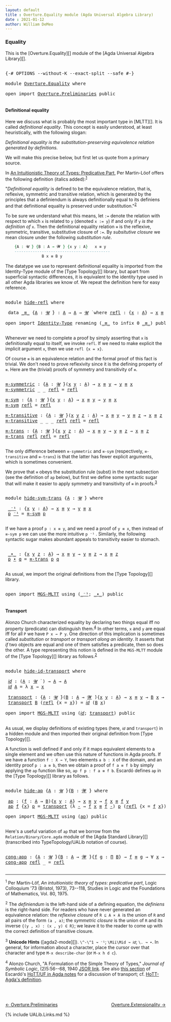 ```yaml
---
layout: default
title : Overture.Equality module (Agda Universal Algebra Library)
date : 2021-01-12
author: William DeMeo
---
```


### <a id="equality">Equality</a>

This is the [Overture.Equality][] module of the [Agda Universal Algebra Library][].

<pre class="Agda">

<a id="266" class="Symbol">{-#</a> <a id="270" class="Keyword">OPTIONS</a> <a id="278" class="Pragma">--without-K</a> <a id="290" class="Pragma">--exact-split</a> <a id="304" class="Pragma">--safe</a> <a id="311" class="Symbol">#-}</a>

<a id="316" class="Keyword">module</a> <a id="323" href="Overture.Equality.html" class="Module">Overture.Equality</a> <a id="341" class="Keyword">where</a>

<a id="348" class="Keyword">open</a> <a id="353" class="Keyword">import</a> <a id="360" href="Overture.Preliminaries.html" class="Module">Overture.Preliminaries</a> <a id="383" class="Keyword">public</a>

</pre>

#### <a id="definitional-equality">Definitional equality</a>

Here we discuss what is probably the most important type in [MLTT][]. It is called *definitional equality*. This concept is easily understood, at least heuristically, with the following slogan:

*Definitional equality is the substitution-preserving equivalence relation generated by definitions.*

We will make this precise below, but first let us quote from a primary source.

In [An Intuitionistic Theory of Types: Predicative Part](https://www.sciencedirect.com/science/article/pii/S0049237X08719451), Per Martin-Löof offers the following definition (italics added):<sup>[1](Overture.Equality.html#fn1)</sup>

"*Definitional equality* is defined to be the equivalence relation, that is, reflexive, symmetric and transitive relation, which is generated by the principles that a definiendum is always definitionally equal to its definiens and that definitional equality is preserved under substitution."<sup>[2](Overture.Equality.html#fn2)

To be sure we understand what this means, let `:=` denote the relation with respect to which `x` is related to `y` (denoted `x := y`) if and only if `y` *is the definition of* `x`.  Then the definitional equality relation `≡` is the reflexive, symmetric, transitive, substitutive closure of `:=`. By *subsitutive closure* we mean closure under the following *substitution rule*.


```agda
    {A : 𝓤 ̇} {B : A → 𝓦 ̇} {x y : A}   x ≡ y
    ------------------------------------------
                B x ≡ B y
```

The datatype we use to represent definitional equality is imported from the Identity-Type module of the [Type Topology][] library, but apart from superficial syntactic differences, it is equivalent to the identity type used in all other Agda libraries we know of.  We repeat the definition here for easy reference.

<pre class="Agda">

<a id="2250" class="Keyword">module</a> <a id="hide-refl"></a><a id="2257" href="Overture.Equality.html#2257" class="Module">hide-refl</a> <a id="2267" class="Keyword">where</a>

 <a id="2275" class="Keyword">data</a> <a id="hide-refl._≡_"></a><a id="2280" href="Overture.Equality.html#2280" class="Datatype Operator">_≡_</a> <a id="2284" class="Symbol">{</a><a id="2285" href="Overture.Equality.html#2285" class="Bound">A</a> <a id="2287" class="Symbol">:</a> <a id="2289" href="Universes.html#260" class="Generalizable">𝓤</a> <a id="2291" href="Universes.html#403" class="Function Operator">̇</a><a id="2292" class="Symbol">}</a> <a id="2294" class="Symbol">:</a> <a id="2296" href="Overture.Equality.html#2285" class="Bound">A</a> <a id="2298" class="Symbol">→</a> <a id="2300" href="Overture.Equality.html#2285" class="Bound">A</a> <a id="2302" class="Symbol">→</a> <a id="2304" href="Overture.Equality.html#2289" class="Bound">𝓤</a> <a id="2306" href="Universes.html#403" class="Function Operator">̇</a> <a id="2308" class="Keyword">where</a> <a id="hide-refl._≡_.refl"></a><a id="2314" href="Overture.Equality.html#2314" class="InductiveConstructor">refl</a> <a id="2319" class="Symbol">:</a> <a id="2321" class="Symbol">{</a><a id="2322" href="Overture.Equality.html#2322" class="Bound">x</a> <a id="2324" class="Symbol">:</a> <a id="2326" href="Overture.Equality.html#2285" class="Bound">A</a><a id="2327" class="Symbol">}</a> <a id="2329" class="Symbol">→</a> <a id="2331" href="Overture.Equality.html#2322" class="Bound">x</a> <a id="2333" href="Overture.Equality.html#2280" class="Datatype Operator">≡</a> <a id="2335" href="Overture.Equality.html#2322" class="Bound">x</a>

<a id="2338" class="Keyword">open</a> <a id="2343" class="Keyword">import</a> <a id="2350" href="Identity-Type.html" class="Module">Identity-Type</a> <a id="2364" class="Keyword">renaming</a> <a id="2373" class="Symbol">(</a><a id="2374" href="Identity-Type.html#121" class="Datatype Operator">_≡_</a> <a id="2378" class="Symbol">to</a> <a id="2381" class="Keyword">infix</a> <a id="2387" class="Number">0</a> <a id="_≡_"></a><a id="2389" href="Overture.Equality.html#2389" class="Datatype Operator">_≡_</a><a id="2392" class="Symbol">)</a> <a id="2394" class="Keyword">public</a>

</pre>

Whenever we need to complete a proof by simply asserting that `x` is definitionally equal to itself, we invoke `refl`.  If we need to make explicit the implicit argument `x`, then we use `refl {x = x}`.

Of course `≡` is an equivalence relation and the formal proof of this fact is trivial. We don't need to prove reflexivity since it is the defining property of `≡`.  Here are the (trivial) proofs of symmetry and transitivity of `≡`.

<pre class="Agda">

<a id="≡-symmetric"></a><a id="2865" href="Overture.Equality.html#2865" class="Function">≡-symmetric</a> <a id="2877" class="Symbol">:</a> <a id="2879" class="Symbol">{</a><a id="2880" href="Overture.Equality.html#2880" class="Bound">A</a> <a id="2882" class="Symbol">:</a> <a id="2884" href="Universes.html#260" class="Generalizable">𝓤</a> <a id="2886" href="Universes.html#403" class="Function Operator">̇</a><a id="2887" class="Symbol">}(</a><a id="2889" href="Overture.Equality.html#2889" class="Bound">x</a> <a id="2891" href="Overture.Equality.html#2891" class="Bound">y</a> <a id="2893" class="Symbol">:</a> <a id="2895" href="Overture.Equality.html#2880" class="Bound">A</a><a id="2896" class="Symbol">)</a> <a id="2898" class="Symbol">→</a> <a id="2900" href="Overture.Equality.html#2889" class="Bound">x</a> <a id="2902" href="Overture.Equality.html#2389" class="Datatype Operator">≡</a> <a id="2904" href="Overture.Equality.html#2891" class="Bound">y</a> <a id="2906" class="Symbol">→</a> <a id="2908" href="Overture.Equality.html#2891" class="Bound">y</a> <a id="2910" href="Overture.Equality.html#2389" class="Datatype Operator">≡</a> <a id="2912" href="Overture.Equality.html#2889" class="Bound">x</a>
<a id="2914" href="Overture.Equality.html#2865" class="Function">≡-symmetric</a> <a id="2926" class="Symbol">_</a> <a id="2928" class="Symbol">_</a> <a id="2930" href="Identity-Type.html#162" class="InductiveConstructor">refl</a> <a id="2935" class="Symbol">=</a> <a id="2937" href="Identity-Type.html#162" class="InductiveConstructor">refl</a>

<a id="≡-sym"></a><a id="2943" href="Overture.Equality.html#2943" class="Function">≡-sym</a> <a id="2949" class="Symbol">:</a> <a id="2951" class="Symbol">{</a><a id="2952" href="Overture.Equality.html#2952" class="Bound">A</a> <a id="2954" class="Symbol">:</a> <a id="2956" href="Universes.html#260" class="Generalizable">𝓤</a> <a id="2958" href="Universes.html#403" class="Function Operator">̇</a><a id="2959" class="Symbol">}{</a><a id="2961" href="Overture.Equality.html#2961" class="Bound">x</a> <a id="2963" href="Overture.Equality.html#2963" class="Bound">y</a> <a id="2965" class="Symbol">:</a> <a id="2967" href="Overture.Equality.html#2952" class="Bound">A</a><a id="2968" class="Symbol">}</a> <a id="2970" class="Symbol">→</a> <a id="2972" href="Overture.Equality.html#2961" class="Bound">x</a> <a id="2974" href="Overture.Equality.html#2389" class="Datatype Operator">≡</a> <a id="2976" href="Overture.Equality.html#2963" class="Bound">y</a> <a id="2978" class="Symbol">→</a> <a id="2980" href="Overture.Equality.html#2963" class="Bound">y</a> <a id="2982" href="Overture.Equality.html#2389" class="Datatype Operator">≡</a> <a id="2984" href="Overture.Equality.html#2961" class="Bound">x</a>
<a id="2986" href="Overture.Equality.html#2943" class="Function">≡-sym</a> <a id="2992" href="Identity-Type.html#162" class="InductiveConstructor">refl</a> <a id="2997" class="Symbol">=</a> <a id="2999" href="Identity-Type.html#162" class="InductiveConstructor">refl</a>

<a id="≡-transitive"></a><a id="3005" href="Overture.Equality.html#3005" class="Function">≡-transitive</a> <a id="3018" class="Symbol">:</a> <a id="3020" class="Symbol">{</a><a id="3021" href="Overture.Equality.html#3021" class="Bound">A</a> <a id="3023" class="Symbol">:</a> <a id="3025" href="Universes.html#260" class="Generalizable">𝓤</a> <a id="3027" href="Universes.html#403" class="Function Operator">̇</a><a id="3028" class="Symbol">}(</a><a id="3030" href="Overture.Equality.html#3030" class="Bound">x</a> <a id="3032" href="Overture.Equality.html#3032" class="Bound">y</a> <a id="3034" href="Overture.Equality.html#3034" class="Bound">z</a> <a id="3036" class="Symbol">:</a> <a id="3038" href="Overture.Equality.html#3021" class="Bound">A</a><a id="3039" class="Symbol">)</a> <a id="3041" class="Symbol">→</a> <a id="3043" href="Overture.Equality.html#3030" class="Bound">x</a> <a id="3045" href="Overture.Equality.html#2389" class="Datatype Operator">≡</a> <a id="3047" href="Overture.Equality.html#3032" class="Bound">y</a> <a id="3049" class="Symbol">→</a> <a id="3051" href="Overture.Equality.html#3032" class="Bound">y</a> <a id="3053" href="Overture.Equality.html#2389" class="Datatype Operator">≡</a> <a id="3055" href="Overture.Equality.html#3034" class="Bound">z</a> <a id="3057" class="Symbol">→</a> <a id="3059" href="Overture.Equality.html#3030" class="Bound">x</a> <a id="3061" href="Overture.Equality.html#2389" class="Datatype Operator">≡</a> <a id="3063" href="Overture.Equality.html#3034" class="Bound">z</a>
<a id="3065" href="Overture.Equality.html#3005" class="Function">≡-transitive</a> <a id="3078" class="Symbol">_</a> <a id="3080" class="Symbol">_</a> <a id="3082" class="Symbol">_</a> <a id="3084" href="Identity-Type.html#162" class="InductiveConstructor">refl</a> <a id="3089" href="Identity-Type.html#162" class="InductiveConstructor">refl</a> <a id="3094" class="Symbol">=</a> <a id="3096" href="Identity-Type.html#162" class="InductiveConstructor">refl</a>

<a id="≡-trans"></a><a id="3102" href="Overture.Equality.html#3102" class="Function">≡-trans</a> <a id="3110" class="Symbol">:</a> <a id="3112" class="Symbol">{</a><a id="3113" href="Overture.Equality.html#3113" class="Bound">A</a> <a id="3115" class="Symbol">:</a> <a id="3117" href="Universes.html#260" class="Generalizable">𝓤</a> <a id="3119" href="Universes.html#403" class="Function Operator">̇</a><a id="3120" class="Symbol">}{</a><a id="3122" href="Overture.Equality.html#3122" class="Bound">x</a> <a id="3124" href="Overture.Equality.html#3124" class="Bound">y</a> <a id="3126" href="Overture.Equality.html#3126" class="Bound">z</a> <a id="3128" class="Symbol">:</a> <a id="3130" href="Overture.Equality.html#3113" class="Bound">A</a><a id="3131" class="Symbol">}</a> <a id="3133" class="Symbol">→</a> <a id="3135" href="Overture.Equality.html#3122" class="Bound">x</a> <a id="3137" href="Overture.Equality.html#2389" class="Datatype Operator">≡</a> <a id="3139" href="Overture.Equality.html#3124" class="Bound">y</a> <a id="3141" class="Symbol">→</a> <a id="3143" href="Overture.Equality.html#3124" class="Bound">y</a> <a id="3145" href="Overture.Equality.html#2389" class="Datatype Operator">≡</a> <a id="3147" href="Overture.Equality.html#3126" class="Bound">z</a> <a id="3149" class="Symbol">→</a> <a id="3151" href="Overture.Equality.html#3122" class="Bound">x</a> <a id="3153" href="Overture.Equality.html#2389" class="Datatype Operator">≡</a> <a id="3155" href="Overture.Equality.html#3126" class="Bound">z</a>
<a id="3157" href="Overture.Equality.html#3102" class="Function">≡-trans</a> <a id="3165" href="Identity-Type.html#162" class="InductiveConstructor">refl</a> <a id="3170" href="Identity-Type.html#162" class="InductiveConstructor">refl</a> <a id="3175" class="Symbol">=</a> <a id="3177" href="Identity-Type.html#162" class="InductiveConstructor">refl</a>

</pre>

The only difference between `≡-symmetric` and `≡-sym` (respectively, `≡-transitive` and `≡-trans`) is that the latter has fewer explicit arguments, which is sometimes convenient.

We prove that `≡` obeys the substitution rule (subst) in the next subsection (see the definition of `ap` below), but first we define some syntactic sugar that will make it easier to apply symmetry and transitivity of `≡` in proofs.<sup>[3](Overture.Equality.html#fn3)</sup>

<pre class="Agda">

<a id="3664" class="Keyword">module</a> <a id="hide-sym-trans"></a><a id="3671" href="Overture.Equality.html#3671" class="Module">hide-sym-trans</a> <a id="3686" class="Symbol">{</a><a id="3687" href="Overture.Equality.html#3687" class="Bound">A</a> <a id="3689" class="Symbol">:</a> <a id="3691" href="Universes.html#260" class="Generalizable">𝓤</a> <a id="3693" href="Universes.html#403" class="Function Operator">̇</a><a id="3694" class="Symbol">}</a> <a id="3696" class="Keyword">where</a>

 <a id="hide-sym-trans._⁻¹"></a><a id="3704" href="Overture.Equality.html#3704" class="Function Operator">_⁻¹</a> <a id="3708" class="Symbol">:</a> <a id="3710" class="Symbol">{</a><a id="3711" href="Overture.Equality.html#3711" class="Bound">x</a> <a id="3713" href="Overture.Equality.html#3713" class="Bound">y</a> <a id="3715" class="Symbol">:</a> <a id="3717" href="Overture.Equality.html#3687" class="Bound">A</a><a id="3718" class="Symbol">}</a> <a id="3720" class="Symbol">→</a> <a id="3722" href="Overture.Equality.html#3711" class="Bound">x</a> <a id="3724" href="Overture.Equality.html#2389" class="Datatype Operator">≡</a> <a id="3726" href="Overture.Equality.html#3713" class="Bound">y</a> <a id="3728" class="Symbol">→</a> <a id="3730" href="Overture.Equality.html#3713" class="Bound">y</a> <a id="3732" href="Overture.Equality.html#2389" class="Datatype Operator">≡</a> <a id="3734" href="Overture.Equality.html#3711" class="Bound">x</a>
 <a id="3737" href="Overture.Equality.html#3737" class="Bound">p</a> <a id="3739" href="Overture.Equality.html#3704" class="Function Operator">⁻¹</a> <a id="3742" class="Symbol">=</a> <a id="3744" href="Overture.Equality.html#2943" class="Function">≡-sym</a> <a id="3750" href="Overture.Equality.html#3737" class="Bound">p</a>

</pre>

If we have a proof `p : x ≡ y`, and we need a proof of `y ≡ x`, then instead of `≡-sym p` we can use the more intuitive `p ⁻¹` . Similarly, the following syntactic sugar makes abundant appeals to transitivity easier to stomach.

<pre class="Agda">

 <a id="hide-sym-trans._∙_"></a><a id="4009" href="Overture.Equality.html#4009" class="Function Operator">_∙_</a> <a id="4013" class="Symbol">:</a> <a id="4015" class="Symbol">{</a><a id="4016" href="Overture.Equality.html#4016" class="Bound">x</a> <a id="4018" href="Overture.Equality.html#4018" class="Bound">y</a> <a id="4020" href="Overture.Equality.html#4020" class="Bound">z</a> <a id="4022" class="Symbol">:</a> <a id="4024" href="Overture.Equality.html#3687" class="Bound">A</a><a id="4025" class="Symbol">}</a> <a id="4027" class="Symbol">→</a> <a id="4029" href="Overture.Equality.html#4016" class="Bound">x</a> <a id="4031" href="Overture.Equality.html#2389" class="Datatype Operator">≡</a> <a id="4033" href="Overture.Equality.html#4018" class="Bound">y</a> <a id="4035" class="Symbol">→</a> <a id="4037" href="Overture.Equality.html#4018" class="Bound">y</a> <a id="4039" href="Overture.Equality.html#2389" class="Datatype Operator">≡</a> <a id="4041" href="Overture.Equality.html#4020" class="Bound">z</a> <a id="4043" class="Symbol">→</a> <a id="4045" href="Overture.Equality.html#4016" class="Bound">x</a> <a id="4047" href="Overture.Equality.html#2389" class="Datatype Operator">≡</a> <a id="4049" href="Overture.Equality.html#4020" class="Bound">z</a>
 <a id="4052" href="Overture.Equality.html#4052" class="Bound">p</a> <a id="4054" href="Overture.Equality.html#4009" class="Function Operator">∙</a> <a id="4056" href="Overture.Equality.html#4056" class="Bound">q</a> <a id="4058" class="Symbol">=</a> <a id="4060" href="Overture.Equality.html#3102" class="Function">≡-trans</a> <a id="4068" href="Overture.Equality.html#4052" class="Bound">p</a> <a id="4070" href="Overture.Equality.html#4056" class="Bound">q</a>

</pre>

As usual, we import the original definitions from the [Type Topology][] library.

<pre class="Agda">

<a id="4181" class="Keyword">open</a> <a id="4186" class="Keyword">import</a> <a id="4193" href="MGS-MLTT.html" class="Module">MGS-MLTT</a> <a id="4202" class="Keyword">using</a> <a id="4208" class="Symbol">(</a><a id="4209" href="MGS-MLTT.html#6125" class="Function Operator">_⁻¹</a><a id="4212" class="Symbol">;</a> <a id="4214" href="MGS-MLTT.html#5910" class="Function Operator">_∙_</a><a id="4217" class="Symbol">)</a> <a id="4219" class="Keyword">public</a>

</pre>

#### <a id="transport">Transport</a>

Alonzo Church characterized equality by declaring two things equal iff no property (predicate) can distinguish them.<sup>[4](Overture.Equality.html#fn4)</sup>  In other terms, `x` and `y` are equal iff for all `P` we have `P x → P y`.  One direction of this implication is sometimes called *substitution* or *transport* or *transport along an identity*.  It asserts that *if* two objects are equal and one of them satisfies a predicate, then so does the other. A type representing this notion is defined in the `MGS-MLTT` module of the [Type Topology][] library as follows.<sup>[2](Preliminaries.Equality.html#fn2)</sup>

<pre class="Agda">

<a id="4913" class="Keyword">module</a> <a id="hide-id-transport"></a><a id="4920" href="Overture.Equality.html#4920" class="Module">hide-id-transport</a> <a id="4938" class="Keyword">where</a>

 <a id="hide-id-transport.𝑖𝑑"></a><a id="4946" href="Overture.Equality.html#4946" class="Function">𝑖𝑑</a> <a id="4949" class="Symbol">:</a> <a id="4951" class="Symbol">(</a><a id="4952" href="Overture.Equality.html#4952" class="Bound">A</a> <a id="4954" class="Symbol">:</a> <a id="4956" href="Universes.html#260" class="Generalizable">𝓤</a> <a id="4958" href="Universes.html#403" class="Function Operator">̇</a> <a id="4960" class="Symbol">)</a> <a id="4962" class="Symbol">→</a> <a id="4964" href="Overture.Equality.html#4952" class="Bound">A</a> <a id="4966" class="Symbol">→</a> <a id="4968" href="Overture.Equality.html#4952" class="Bound">A</a>
 <a id="4971" href="Overture.Equality.html#4946" class="Function">𝑖𝑑</a> <a id="4974" href="Overture.Equality.html#4974" class="Bound">A</a> <a id="4976" class="Symbol">=</a> <a id="4978" class="Symbol">λ</a> <a id="4980" href="Overture.Equality.html#4980" class="Bound">x</a> <a id="4982" class="Symbol">→</a> <a id="4984" href="Overture.Equality.html#4980" class="Bound">x</a>

 <a id="hide-id-transport.transport"></a><a id="4988" href="Overture.Equality.html#4988" class="Function">transport</a> <a id="4998" class="Symbol">:</a> <a id="5000" class="Symbol">{</a><a id="5001" href="Overture.Equality.html#5001" class="Bound">A</a> <a id="5003" class="Symbol">:</a> <a id="5005" href="Universes.html#260" class="Generalizable">𝓤</a> <a id="5007" href="Universes.html#403" class="Function Operator">̇</a><a id="5008" class="Symbol">}(</a><a id="5010" href="Overture.Equality.html#5010" class="Bound">B</a> <a id="5012" class="Symbol">:</a> <a id="5014" href="Overture.Equality.html#5001" class="Bound">A</a> <a id="5016" class="Symbol">→</a> <a id="5018" href="Universes.html#264" class="Generalizable">𝓦</a> <a id="5020" href="Universes.html#403" class="Function Operator">̇</a><a id="5021" class="Symbol">){</a><a id="5023" href="Overture.Equality.html#5023" class="Bound">x</a> <a id="5025" href="Overture.Equality.html#5025" class="Bound">y</a> <a id="5027" class="Symbol">:</a> <a id="5029" href="Overture.Equality.html#5001" class="Bound">A</a><a id="5030" class="Symbol">}</a> <a id="5032" class="Symbol">→</a> <a id="5034" href="Overture.Equality.html#5023" class="Bound">x</a> <a id="5036" href="Overture.Equality.html#2389" class="Datatype Operator">≡</a> <a id="5038" href="Overture.Equality.html#5025" class="Bound">y</a> <a id="5040" class="Symbol">→</a> <a id="5042" href="Overture.Equality.html#5010" class="Bound">B</a> <a id="5044" href="Overture.Equality.html#5023" class="Bound">x</a> <a id="5046" class="Symbol">→</a> <a id="5048" href="Overture.Equality.html#5010" class="Bound">B</a> <a id="5050" href="Overture.Equality.html#5025" class="Bound">y</a>
 <a id="5053" href="Overture.Equality.html#4988" class="Function">transport</a> <a id="5063" href="Overture.Equality.html#5063" class="Bound">B</a> <a id="5065" class="Symbol">(</a><a id="5066" href="Identity-Type.html#162" class="InductiveConstructor">refl</a> <a id="5071" class="Symbol">{</a><a id="5072" class="Argument">x</a> <a id="5074" class="Symbol">=</a> <a id="5076" href="Overture.Equality.html#5076" class="Bound">x</a><a id="5077" class="Symbol">})</a> <a id="5080" class="Symbol">=</a> <a id="5082" href="Overture.Equality.html#4946" class="Function">𝑖𝑑</a> <a id="5085" class="Symbol">(</a><a id="5086" href="Overture.Equality.html#5063" class="Bound">B</a> <a id="5088" href="Overture.Equality.html#5076" class="Bound">x</a><a id="5089" class="Symbol">)</a>

<a id="5092" class="Keyword">open</a> <a id="5097" class="Keyword">import</a> <a id="5104" href="MGS-MLTT.html" class="Module">MGS-MLTT</a> <a id="5113" class="Keyword">using</a> <a id="5119" class="Symbol">(</a><a id="5120" href="MGS-MLTT.html#3778" class="Function">𝑖𝑑</a><a id="5122" class="Symbol">;</a> <a id="5124" href="MGS-MLTT.html#4946" class="Function">transport</a><a id="5133" class="Symbol">)</a> <a id="5135" class="Keyword">public</a>

</pre>

As usual, we display definitions of existing types (here, `𝑖𝑑` and `transport`) in a hidden module and then imported their original definition from [Type Topology][].

A function is well defined if and only if it maps equivalent elements to a single element and we often use this nature of functions in Agda proofs.  If we have a function `f : X → Y`, two elements `a b : X` of the domain, and an identity proof `p : a ≡ b`, then we obtain a proof of `f a ≡ f b` by simply applying the `ap` function like so, `ap f p : f a ≡ f b`. Escardó defines `ap` in the [Type Topology][] library as follows.

<pre class="Agda">

<a id="5767" class="Keyword">module</a> <a id="hide-ap"></a><a id="5774" href="Overture.Equality.html#5774" class="Module">hide-ap</a> <a id="5782" class="Symbol">{</a><a id="5783" href="Overture.Equality.html#5783" class="Bound">A</a> <a id="5785" class="Symbol">:</a> <a id="5787" href="Universes.html#260" class="Generalizable">𝓤</a> <a id="5789" href="Universes.html#403" class="Function Operator">̇</a><a id="5790" class="Symbol">}{</a><a id="5792" href="Overture.Equality.html#5792" class="Bound">B</a> <a id="5794" class="Symbol">:</a> <a id="5796" href="Universes.html#264" class="Generalizable">𝓦</a> <a id="5798" href="Universes.html#403" class="Function Operator">̇</a><a id="5799" class="Symbol">}</a> <a id="5801" class="Keyword">where</a>

 <a id="hide-ap.ap"></a><a id="5809" href="Overture.Equality.html#5809" class="Function">ap</a> <a id="5812" class="Symbol">:</a> <a id="5814" class="Symbol">(</a><a id="5815" href="Overture.Equality.html#5815" class="Bound">f</a> <a id="5817" class="Symbol">:</a> <a id="5819" href="Overture.Equality.html#5783" class="Bound">A</a> <a id="5821" class="Symbol">→</a> <a id="5823" href="Overture.Equality.html#5792" class="Bound">B</a><a id="5824" class="Symbol">){</a><a id="5826" href="Overture.Equality.html#5826" class="Bound">x</a> <a id="5828" href="Overture.Equality.html#5828" class="Bound">y</a> <a id="5830" class="Symbol">:</a> <a id="5832" href="Overture.Equality.html#5783" class="Bound">A</a><a id="5833" class="Symbol">}</a> <a id="5835" class="Symbol">→</a> <a id="5837" href="Overture.Equality.html#5826" class="Bound">x</a> <a id="5839" href="Overture.Equality.html#2389" class="Datatype Operator">≡</a> <a id="5841" href="Overture.Equality.html#5828" class="Bound">y</a> <a id="5843" class="Symbol">→</a> <a id="5845" href="Overture.Equality.html#5815" class="Bound">f</a> <a id="5847" href="Overture.Equality.html#5826" class="Bound">x</a> <a id="5849" href="Overture.Equality.html#2389" class="Datatype Operator">≡</a> <a id="5851" href="Overture.Equality.html#5815" class="Bound">f</a> <a id="5853" href="Overture.Equality.html#5828" class="Bound">y</a>
 <a id="5856" href="Overture.Equality.html#5809" class="Function">ap</a> <a id="5859" href="Overture.Equality.html#5859" class="Bound">f</a> <a id="5861" class="Symbol">{</a><a id="5862" href="Overture.Equality.html#5862" class="Bound">x</a><a id="5863" class="Symbol">}</a> <a id="5865" href="Overture.Equality.html#5865" class="Bound">p</a> <a id="5867" class="Symbol">=</a> <a id="5869" href="MGS-MLTT.html#4946" class="Function">transport</a> <a id="5879" class="Symbol">(λ</a> <a id="5882" href="Overture.Equality.html#5882" class="Bound">-</a> <a id="5884" class="Symbol">→</a> <a id="5886" href="Overture.Equality.html#5859" class="Bound">f</a> <a id="5888" href="Overture.Equality.html#5862" class="Bound">x</a> <a id="5890" href="Overture.Equality.html#2389" class="Datatype Operator">≡</a> <a id="5892" href="Overture.Equality.html#5859" class="Bound">f</a> <a id="5894" href="Overture.Equality.html#5882" class="Bound">-</a><a id="5895" class="Symbol">)</a> <a id="5897" href="Overture.Equality.html#5865" class="Bound">p</a> <a id="5899" class="Symbol">(</a><a id="5900" href="Identity-Type.html#162" class="InductiveConstructor">refl</a> <a id="5905" class="Symbol">{</a><a id="5906" class="Argument">x</a> <a id="5908" class="Symbol">=</a> <a id="5910" href="Overture.Equality.html#5859" class="Bound">f</a> <a id="5912" href="Overture.Equality.html#5862" class="Bound">x</a><a id="5913" class="Symbol">})</a>

<a id="5917" class="Keyword">open</a> <a id="5922" class="Keyword">import</a> <a id="5929" href="MGS-MLTT.html" class="Module">MGS-MLTT</a> <a id="5938" class="Keyword">using</a> <a id="5944" class="Symbol">(</a><a id="5945" href="MGS-MLTT.html#6613" class="Function">ap</a><a id="5947" class="Symbol">)</a> <a id="5949" class="Keyword">public</a>

</pre>

Here's a useful variation of `ap` that we borrow from the `Relation/Binary/Core.agda` module of the [Agda Standard Library][] (transcribed into TypeTopology/UALib notation of course).

<pre class="Agda">

<a id="cong-app"></a><a id="6168" href="Overture.Equality.html#6168" class="Function">cong-app</a> <a id="6177" class="Symbol">:</a> <a id="6179" class="Symbol">{</a><a id="6180" href="Overture.Equality.html#6180" class="Bound">A</a> <a id="6182" class="Symbol">:</a> <a id="6184" href="Universes.html#260" class="Generalizable">𝓤</a> <a id="6186" href="Universes.html#403" class="Function Operator">̇</a><a id="6187" class="Symbol">}{</a><a id="6189" href="Overture.Equality.html#6189" class="Bound">B</a> <a id="6191" class="Symbol">:</a> <a id="6193" href="Overture.Equality.html#6180" class="Bound">A</a> <a id="6195" class="Symbol">→</a> <a id="6197" href="Universes.html#264" class="Generalizable">𝓦</a> <a id="6199" href="Universes.html#403" class="Function Operator">̇</a><a id="6200" class="Symbol">}{</a><a id="6202" href="Overture.Equality.html#6202" class="Bound">f</a> <a id="6204" href="Overture.Equality.html#6204" class="Bound">g</a> <a id="6206" class="Symbol">:</a> <a id="6208" href="MGS-MLTT.html#3562" class="Function">Π</a> <a id="6210" href="Overture.Equality.html#6189" class="Bound">B</a><a id="6211" class="Symbol">}</a> <a id="6213" class="Symbol">→</a> <a id="6215" href="Overture.Equality.html#6202" class="Bound">f</a> <a id="6217" href="Overture.Equality.html#2389" class="Datatype Operator">≡</a> <a id="6219" href="Overture.Equality.html#6204" class="Bound">g</a> <a id="6221" class="Symbol">→</a> <a id="6223" class="Symbol">∀</a> <a id="6225" href="Overture.Equality.html#6225" class="Bound">x</a> <a id="6227" class="Symbol">→</a> <a id="6229" href="Overture.Equality.html#6202" class="Bound">f</a> <a id="6231" href="Overture.Equality.html#6225" class="Bound">x</a> <a id="6233" href="Overture.Equality.html#2389" class="Datatype Operator">≡</a> <a id="6235" href="Overture.Equality.html#6204" class="Bound">g</a> <a id="6237" href="Overture.Equality.html#6225" class="Bound">x</a>
<a id="6239" href="Overture.Equality.html#6168" class="Function">cong-app</a> <a id="6248" href="Identity-Type.html#162" class="InductiveConstructor">refl</a> <a id="6253" class="Symbol">_</a> <a id="6255" class="Symbol">=</a> <a id="6257" href="Identity-Type.html#162" class="InductiveConstructor">refl</a>

</pre>





-------------------------------------


<sup>1</sup><span class="footnote" id="fn1"> Per Martin-Löf, *An intuitionistic theory of types: predicative part*, Logic Colloquium '73 (Bristol, 1973), 73--118, Studies in Logic and the Foundations of Mathematics, Vol. 80, 1975.</span>

<sup>2</sup><span class="footnote" id="fn2"> The *definiendum* is the left-hand side of a defining equation, the *definiens* is the right-hand side. For readers who have never generated an equivalence relation: the *reflexive closure* of `R ⊆ A × A `is the union of `R` and all pairs of the form `(a , a)`; the *symmetric closure* is the union of `R` and its inverse `{(y , x) : (x , y) ∈ R}`; we leave it to the reader to come up with the correct definition of transitive closure.</span>

<sup>3</sup><span class="footnote" id="fn3"> **Unicode Hints** ([agda2-mode][]). `\^-\^1 ↝ ⁻¹`; `\Mii\Mid ↝ 𝑖𝑑`; `\. ↝ ∙`. In general, for information about a character, place the cursor over that character and type `M-x describe-char` (or `M-x h d c`).</span>



<sup>4</sup><span class="footnote" id="fn4"> Alonzo Church, "A Formulation of the Simple Theory of Types," *Journal of Symbolic Logic*, (2)5:56--68, 1940 [JSOR link](http://www.jstor.org/stable/2266170). See also [this section](https://www.cs.bham.ac.uk/~mhe/HoTT-UF-in-Agda-Lecture-Notes/HoTT-UF-Agda.html#70309) of Escardó's [HoTT/UF in Agda notes](https://www.cs.bham.ac.uk/~mhe/HoTT-UF-in-Agda-Lecture-Notes/HoTT-UF-Agda.html) for a discussion of transport; cf. [HoTT-Agda's definition](https://github.com/HoTT/HoTT-Agda/blob/master/core/lib/Base.agda).</span>

<br>
<br>

[← Overture.Preliminaries ](Overture.Preliminaries.html)
<span style="float:right;">[Overture.Extensionality →](Overture.Extensionality.html)</span>

{% include UALib.Links.md %}


